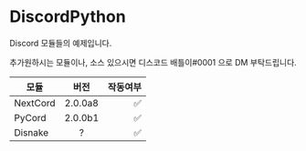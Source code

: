 # DiscordPython
Discord 모듈들의 예제입니다.

추가원하시는 모듈이나, 소스 있으시면 디스코드 배틀이#0001 으로 DM 부탁드립니다.


| 모듈 | 버전 | 작동여부 |
|---|:---:|---:|
| NextCord | 2.0.0a8 | ✅ |
| PyCord | 2.0.0b1 | ✅ |
| Disnake | ? | ✅ |
